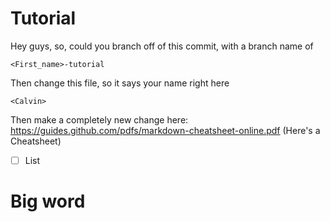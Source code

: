 # Tutorial
Hey guys, so, could you branch off of this commit, with a branch name of
```
<First_name>-tutorial
```

Then change this file, so it says your name right here
```
<Calvin>
```

Then make a completely new change here:
https://guides.github.com/pdfs/markdown-cheatsheet-online.pdf
(Here's a Cheatsheet)

- [ ] List


<h1>Big word</h1>
